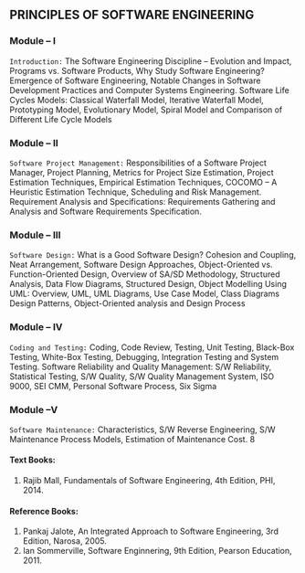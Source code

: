 ## PRINCIPLES OF SOFTWARE ENGINEERING

### Module – I
`Introduction:` The Software Engineering Discipline – Evolution and Impact, Programs 
vs. Software Products, Why Study Software Engineering? Emergence of Software 
Engineering, Notable Changes in Software Development Practices and Computer 
Systems Engineering. 
Software Life Cycles Models: Classical Waterfall Model, Iterative Waterfall Model, 
Prototyping Model, Evolutionary Model, Spiral Model and Comparison of Different 
Life Cycle Models

### Module – II
`Software Project Management:` Responsibilities of a Software Project Manager, 
Project Planning, Metrics for Project Size Estimation, Project Estimation Techniques, 
Empirical Estimation Techniques, COCOMO – A Heuristic Estimation Technique, 
Scheduling and Risk Management. 
Requirement Analysis and Specifications: Requirements Gathering and Analysis and 
Software Requirements Specification. 

### Module – III
`Software Design:` What is a Good Software Design? Cohesion and Coupling, Neat 
Arrangement, 
Software Design Approaches, Object-Oriented vs. Function-Oriented Design, 
Overview of SA/SD Methodology, Structured Analysis, Data Flow Diagrams, 
Structured Design, 
Object Modelling Using UML: Overview, UML, UML Diagrams, Use Case Model, 
Class Diagrams Design Patterns, Object-Oriented analysis and Design Process 

### Module – IV
`Coding and Testing:` Coding, Code Review, Testing, Unit Testing, Black-Box 
Testing, White-Box Testing, Debugging, Integration Testing and System Testing. 
Software Reliability and Quality Management: S/W Reliability, Statistical Testing, 
S/W Quality, S/W Quality Management System, ISO 9000, SEI CMM, Personal 
Software Process, Six Sigma

### Module –V
`Software Maintenance:` Characteristics, S/W Reverse Engineering, S/W Maintenance 
Process Models, Estimation of Maintenance Cost.
8
#### Text Books: 
1. Rajib Mall, Fundamentals of Software Engineering, 4th Edition, PHI, 2014. 
#### Reference Books: 
1. Pankaj Jalote, An Integrated Approach to Software Engineering, 3rd Edition, Narosa, 2005. 
2. Ian Sommerville, Software Enginnering, 9th Edition, Pearson Education, 2011. 

